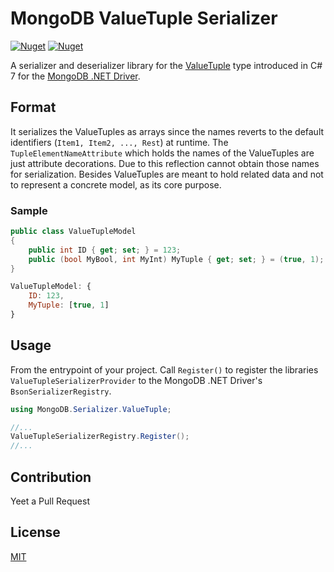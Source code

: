 # MongoDB ValueTuple Serializer
[![Nuget](https://img.shields.io/nuget/v/MongoDB.Serializer.ValueTuple?color=green&style=plastic)](https://www.nuget.org/packages/MongoDB.Serializer.ValueTuple/)
[![Nuget](https://img.shields.io/nuget/dt/MongoDB.Serializer.ValueTuple?color=green&style=plastic)](https://www.nuget.org/packages/MongoDB.Serializer.ValueTuple/)

A serializer and deserializer library for the [ValueTuple](https://docs.microsoft.com/en-us/dotnet/api/system.valuetuple?view=netframework-4.8) type introduced in C# 7 for the [MongoDB .NET Driver](https://github.com/mongodb/mongo-csharp-driver). 

## Format
It serializes the ValueTuples as arrays since the names reverts to the default identifiers (`Item1, Item2, ..., Rest`) at runtime. The `TupleElementNameAttribute` which holds the names of the ValueTuples are just attribute decorations. Due to this reflection cannot obtain those names for serialization. Besides ValueTuples are meant to hold related data and not to represent a concrete model, as its core purpose.
### Sample
```csharp
public class ValueTupleModel
{
    public int ID { get; set; } = 123;
    public (bool MyBool, int MyInt) MyTuple { get; set; } = (true, 1);
} 
```
```javascript
ValueTupleModel: {
    ID: 123,
    MyTuple: [true, 1]
}
```

## Usage
From the entrypoint of your project. Call `Register()` to register the libraries `ValueTupleSerializerProvider` to the MongoDB .NET Driver's `BsonSerializerRegistry`.
```csharp
using MongoDB.Serializer.ValueTuple;

//...
ValueTupleSerializerRegistry.Register();
//...
```

## Contribution
Yeet a Pull Request

## License
[MIT](https://github.com/IanEscober/MongoDB-ValueTuple-Serializer/blob/master/License)